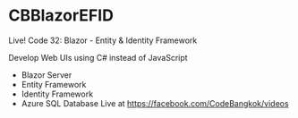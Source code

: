 # CBBlazorEFID
Live! Code 32: Blazor - Entity & Identity Framework

Develop Web UIs using C# instead of JavaScript
- Blazor Server
- Entity Framework
- Identity Framework
- Azure SQL Database
Live at https://facebook.com/CodeBangkok/videos
